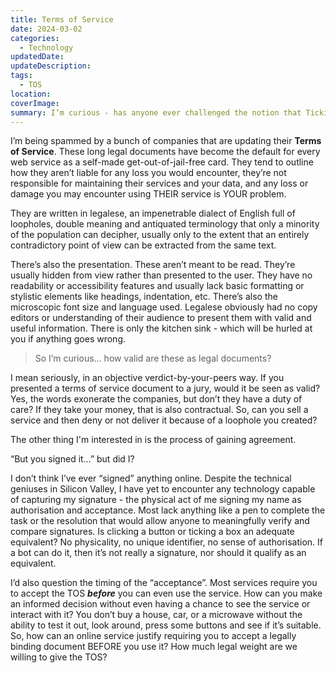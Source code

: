 ```yaml
---
title: Terms of Service
date: 2024-03-02
categories:
  - Technology
updatedDate: 
updateDescription: 
tags:
  - TOS
location: 
coverImage: 
summary: I’m curious - has anyone ever challenged the notion that Ticking a Box or pressing Accept has the same validity as a signature?
---
```

I’m being spammed by a bunch of companies that are updating their **Terms of Service**. These long legal documents have become the default for every web service as a self-made get-out-of-jail-free card. They tend to outline how they aren’t liable for any loss you would encounter, they’re not responsible for maintaining their services and your data, and any loss or damage you may encounter using THEIR service is YOUR problem. 

They are written in legalese, an impenetrable dialect of English full of loopholes, double meaning and antiquated terminology that only a minority of the population can decipher, usually only to the extent that an entirely contradictory point of view can be extracted from the same text. 

There’s also the presentation. These aren’t meant to be read. They’re usually hidden from view rather than presented to the user. They have no readability or accessibility features and usually lack basic formatting or stylistic elements like headings, indentation, etc. There’s also the microscopic font size and language used. Legalese obviously had no copy editors or understanding of their audience to present them with valid and useful information. There is only the kitchen sink - which will be hurled at you if anything goes wrong. 

> So I’m curious… how valid are these as legal documents? 

I mean seriously, in an objective verdict-by-your-peers way. If you presented a terms of service document to a jury, would it be seen as valid? Yes, the words exonerate the companies, but don’t they have a duty of care? If they take your money, that is also contractual. So, can you sell a service and then deny or not deliver it because of a loophole you created?

The other thing I'm interested in is the process of gaining agreement. 

“But you signed it…” but did I? 

I don’t think I’ve ever “signed” anything online. Despite the technical geniuses in Silicon Valley, I have yet to encounter any technology capable of capturing my signature - the physical act of me signing my name as authorisation and acceptance. Most lack anything like a pen to complete the task or the resolution that would allow anyone to meaningfully verify and compare signatures. Is clicking a button or ticking a box an adequate equivalent? No physicality, no unique identifier, no sense of authorisation. If a bot can do it, then it’s not really a signature, nor should it qualify as an equivalent. 

I’d also question the timing of the “acceptance”. Most services require you to accept the TOS ***before*** you can even use the service. How can you make an informed decision without even having a chance to see the service or interact with it? You don’t buy a house, car, or a microwave without the ability to test it out, look around, press some buttons and see if it’s suitable. So, how can an online service justify requiring you to accept a legally binding document BEFORE you use it? How much legal weight are we willing to give the TOS?

